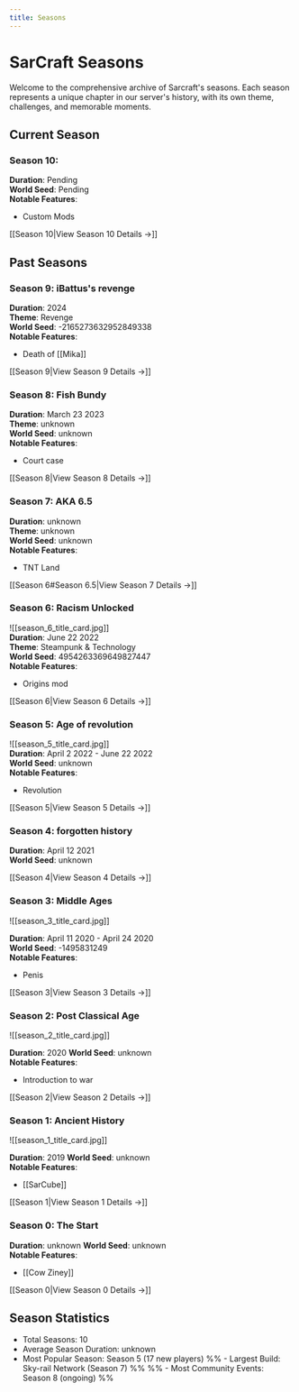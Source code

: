 ```yaml
---
title: Seasons
---
```


# SarCraft Seasons

Welcome to the comprehensive archive of Sarcraft's seasons. Each season represents a unique chapter in our server's history, with its own theme, challenges, and memorable moments.

## Current Season

### Season 10: 
**Duration**: Pending  
**World Seed**: Pending    
**Notable Features**:
- Custom Mods

[[Season 10|View Season 10 Details →]]

## Past Seasons


### Season 9: iBattus's revenge

**Duration**: 2024   
**Theme**: Revenge        
**World Seed**: -2165273632952849338    
**Notable Features**:
- Death of [[Mika]]

[[Season 9|View Season 9 Details →]]

### Season 8: Fish Bundy

**Duration**: March 23 2023    
**Theme**: unknown   
**World Seed**: unknown   
**Notable Features**:
- Court case

[[Season 8|View Season 8 Details →]]

### Season 7: AKA 6.5

**Duration**: unknown    
**Theme**: unknown   
**World Seed**: unknown  
**Notable Features**:
- TNT Land

[[Season 6#Season 6.5|View Season 7 Details →]]

### Season 6: Racism Unlocked
![[season_6_title_card.jpg]]    
**Duration**: June 22 2022    
**Theme**: Steampunk & Technology    
**World Seed**: 4954263369649827447   
**Notable Features**:
- Origins mod

[[Season 6|View Season 6 Details →]]


### Season 5: Age of revolution
![[season_5_title_card.jpg]]         
**Duration**: April 2 2022 - June 22 2022  
**World Seed**: unknown  
**Notable Features**:
- Revolution

[[Season 5|View Season 5 Details →]]

### Season 4: forgotten history
**Duration**: April 12 2021  
**World Seed**: unknown  

[[Season 4|View Season 4 Details →]]

### Season 3: Middle Ages
![[season_3_title_card.jpg]]     

**Duration**: April 11 2020 - April 24 2020  
**World Seed**: -1495831249    
**Notable Features**:
- Penis

[[Season 3|View Season 3 Details →]]

### Season 2: Post Classical Age
![[season_2_title_card.jpg]]      

**Duration**: 2020
**World Seed**: unknown  
**Notable Features**:
- Introduction to war

[[Season 2|View Season 2 Details →]]

### Season 1: Ancient History
![[season_1_title_card.jpg]]       

**Duration**: 2019
**World Seed**: unknown  
**Notable Features**:
- [[SarCube]]

[[Season 1|View Season 1 Details →]]

### Season 0: The Start
**Duration**: unknown
**World Seed**: unknown  
**Notable Features**:
- [[Cow Ziney]]

[[Season 0|View Season 0 Details →]]

## Season Statistics

- Total Seasons: 10
- Average Season Duration: unknown
- Most Popular Season: Season 5 (17 new players)
%% - Largest Build: Sky-rail Network (Season 7) %%
%% - Most Community Events: Season 8 (ongoing)
%%
